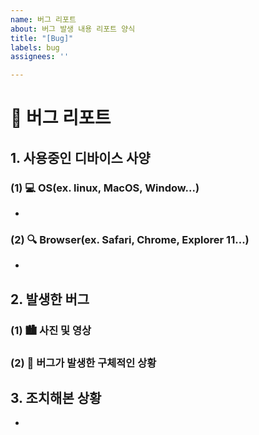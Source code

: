 ```yaml
---
name: 버그 리포트
about: 버그 발생 내용 리포트 양식
title: "[Bug]"
labels: bug
assignees: ''

---
```


# :bug: 버그 리포트
## 1. 사용중인 디바이스 사양
### (1) :computer: OS(ex. linux, MacOS, Window...)
- 
### (2) :mag: Browser(ex. Safari, Chrome, Explorer 11...)
-
## 2. 발생한 버그
### (1) :cityscape: 사진 및 영상

### (2) :blue_book: 버그가 발생한 구체적인 상황

## 3. 조치해본 상황
-
